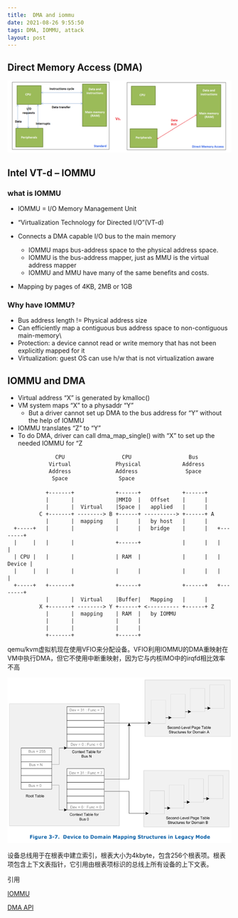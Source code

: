```yaml
---
title:  DMA and iommu
date: 2021-08-26 9:55:50
tags: DMA, IOMMU, attack
layout: post
---
```


## Direct Memory Access (DMA)



![](https://github.com/tfxidian/tfxidian.github.io/raw/master/pic/DMA.PNG)





## Intel VT-d – IOMMU

### what is IOMMU

- IOMMU = I/O Memory Management Unit
- “Virtualization Technology for Directed I/O”(VT-d) 

- Connects a DMA capable I/O bus to the main memory 
  - IOMMU maps bus-address space to the physical address space. 
  -  IOMMU is the bus-address mapper, just as MMU is the virtual address mapper 
  - IOMMU and MMU have many of the same benefits and costs.
- Mapping by pages of 4KB, 2MB or 1GB

### Why have IOMMU?

- Bus address length != Physical address size
- Can efficiently map a contiguous bus address space to non-contiguous main-memory\
- Protection: a device cannot read or write memory that has not been explicitly mapped for it
- Virtualization: guest OS can use h/w that is not virtualization aware

## IOMMU and DMA



- Virtual address “X” is generated by kmalloc() 
- VM system maps “X” to a physaddr “Y” 
  - But a driver cannot set up DMA to the bus address for “Y” without the help of IOMMU 
- IOMMU translates “Z” to “Y” 
- To do DMA, driver can call dma_map_single() with “X” to set up the needed IOMMU for “Z



```
               CPU                  CPU                  Bus
             Virtual              Physical             Address
             Address              Address               Space
              Space                Space

            +-------+             +------+             +------+
            |       |             |MMIO  |   Offset    |      |
            |       |  Virtual    |Space |   applied   |      |
          C +-------+ --------> B +------+ ----------> +------+ A
            |       |  mapping    |      |   by host   |      |
  +-----+   |       |             |      |   bridge    |      |   +--------+
  |     |   |       |             +------+             |      |   |        |
  | CPU |   |       |             | RAM  |             |      |   | Device |
  |     |   |       |             |      |             |      |   |        |
  +-----+   +-------+             +------+             +------+   +--------+
            |       |  Virtual    |Buffer|   Mapping   |      |
          X +-------+ --------> Y +------+ <---------- +------+ Z
            |       |  mapping    | RAM  |   by IOMMU
            |       |             |      |
            |       |             |      |
            +-------+             +------+
```

qemu/kvm虚拟机现在使用VFIO来分配设备。VFIO利用IOMMU的DMA重映射在VM中执行DMA，但它不使用中断重映射，因为它与内核IMO中的irqfd相比效率不高

![](https://github.com/tfxidian/tfxidian.github.io/raw/master/pic/3.PNG)

设备总线用于在根表中建立索引，根表大小为4kbyte，包含256个根表项。根表项包含上下文表指针，它引用由根表项标识的总线上所有设备的上下文表。

引用

[IOMMU](http://events17.linuxfoundation.org/sites/events/files/slides/iommu-new_0.pdf)

[DMA API](https://www.kernel.org/doc/Documentation/DMA-API-HOWTO.txt)

